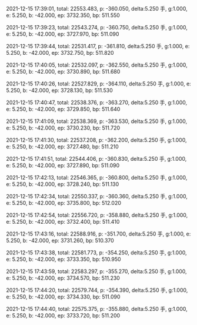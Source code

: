 2021-12-15 17:39:01, total: 22553.483, p: -360.050, delta:5.250 手, g:1.000, e: 5.250, b: -42.000, ep: 3732.350, bp: 511.550

2021-12-15 17:39:23, total: 22543.274, p: -360.750, delta:5.250 手, g:1.000, e: 5.250, b: -42.000, ep: 3727.970, bp: 511.090

2021-12-15 17:39:44, total: 22531.417, p: -361.810, delta:5.250 手, g:1.000, e: 5.250, b: -42.000, ep: 3732.750, bp: 511.820

2021-12-15 17:40:05, total: 22532.097, p: -362.550, delta:5.250 手, g:1.000, e: 5.250, b: -42.000, ep: 3730.890, bp: 511.680

2021-12-15 17:40:26, total: 22527.829, p: -364.110, delta:5.250 手, g:1.000, e: 5.250, b: -42.000, ep: 3728.130, bp: 511.530

2021-12-15 17:40:47, total: 22538.376, p: -363.270, delta:5.250 手, g:1.000, e: 5.250, b: -42.000, ep: 3729.850, bp: 511.640

2021-12-15 17:41:09, total: 22538.369, p: -363.530, delta:5.250 手, g:1.000, e: 5.250, b: -42.000, ep: 3730.230, bp: 511.720

2021-12-15 17:41:30, total: 22537.208, p: -362.200, delta:5.250 手, g:1.000, e: 5.250, b: -42.000, ep: 3727.480, bp: 511.210

2021-12-15 17:41:51, total: 22544.406, p: -360.830, delta:5.250 手, g:1.000, e: 5.250, b: -42.000, ep: 3727.890, bp: 511.090

2021-12-15 17:42:13, total: 22546.365, p: -360.800, delta:5.250 手, g:1.000, e: 5.250, b: -42.000, ep: 3728.240, bp: 511.130

2021-12-15 17:42:34, total: 22550.337, p: -360.360, delta:5.250 手, g:1.000, e: 5.250, b: -42.000, ep: 3735.800, bp: 512.020

2021-12-15 17:42:54, total: 22556.720, p: -358.880, delta:5.250 手, g:1.000, e: 5.250, b: -42.000, ep: 3732.400, bp: 511.410

2021-12-15 17:43:16, total: 22588.916, p: -351.700, delta:5.250 手, g:1.000, e: 5.250, b: -42.000, ep: 3731.260, bp: 510.370

2021-12-15 17:43:38, total: 22581.773, p: -354.250, delta:5.250 手, g:1.000, e: 5.250, b: -42.000, ep: 3733.350, bp: 510.950

2021-12-15 17:43:59, total: 22583.297, p: -355.270, delta:5.250 手, g:1.000, e: 5.250, b: -42.000, ep: 3734.570, bp: 511.230

2021-12-15 17:44:20, total: 22579.744, p: -354.390, delta:5.250 手, g:1.000, e: 5.250, b: -42.000, ep: 3734.330, bp: 511.090

2021-12-15 17:44:40, total: 22575.375, p: -355.880, delta:5.250 手, g:1.000, e: 5.250, b: -42.000, ep: 3733.720, bp: 511.200